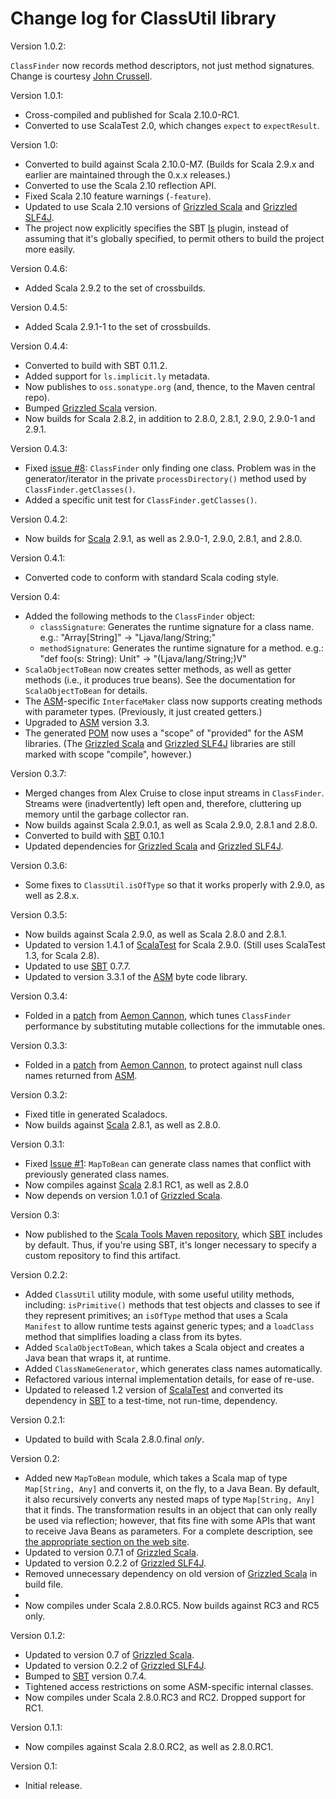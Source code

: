 # Change log for ClassUtil library

Version 1.0.2:

`ClassFinder` now records method descriptors, not just method signatures.
Change is courtesy [John Crussell](http://github.com/jcrussell).

Version 1.0.1:

* Cross-compiled and published for Scala 2.10.0-RC1.
* Converted to use ScalaTest 2.0, which changes `expect` to `expectResult`.

Version 1.0:

* Converted to build against Scala 2.10.0-M7. (Builds for Scala 2.9.x and
  earlier are maintained through the 0.x.x releases.)
* Converted to use the Scala 2.10 reflection API.
* Fixed Scala 2.10 feature warnings (`-feature`).
* Updated to use Scala 2.10 versions of [Grizzled Scala][]
  and [Grizzled SLF4J][].
* The project now explicitly specifies the SBT [ls][] plugin, instead of
  assuming that it's globally specified, to permit others to build the
  project more easily.

[Grizzled Scala]: http://software.clapper.org/grizzled-scala/
[Grizzled SLF4J]: http://software.clapper.org/grizzled-slf4j/
[ls]: https://github.com/softprops/ls

Version 0.4.6:

* Added Scala 2.9.2 to the set of crossbuilds.

Version 0.4.5:

* Added Scala 2.9.1-1 to the set of crossbuilds.

Version 0.4.4:

* Converted to build with SBT 0.11.2.
* Added support for `ls.implicit.ly` metadata.
* Now publishes to `oss.sonatype.org` (and, thence, to the Maven central repo).
* Bumped [Grizzled Scala][] version.
* Now builds for Scala 2.8.2, in addition to 2.8.0, 2.8.1, 2.9.0, 2.9.0-1 and
  2.9.1.

[SLF4J]: http://slf4j.org

Version 0.4.3:

* Fixed [issue #8][]: `ClassFinder` only finding one class. Problem was in
  the generator/iterator in the private `processDirectory()` method used by
  `ClassFinder.getClasses()`.
* Added a specific unit test for `ClassFinder.getClasses()`.

[issue #8]: https://github.com/bmc/classutil/issues/8

Version 0.4.2:

* Now builds for [Scala][] 2.9.1, as well as 2.9.0-1, 2.9.0, 2.8.1, and 2.8.0.

[Scala]: http://www.scala-lang.org/

Version 0.4.1:

* Converted code to conform with standard Scala coding style.

Version 0.4:

* Added the following methods to the `ClassFinder` object:
  - `classSignature`: Generates the runtime signature for a class name.
    e.g.: "Array[String]" -> "Ljava/lang/String;"
  - `methodSignature`: Generates the runtime signature for a method. e.g.:
    "def foo(s: String): Unit" -> "(Ljava/lang/String;)V"
* `ScalaObjectToBean` now creates setter methods, as well as getter methods
  (i.e., it produces true beans). See the documentation for `ScalaObjectToBean`
  for details.
* The [ASM][]-specific `InterfaceMaker` class now supports creating methods
  with parameter types. (Previously, it just created getters.)
* Upgraded to [ASM][] version 3.3.
* The generated [POM][] now uses a "scope" of "provided" for the ASM libraries.
  (The [Grizzled Scala][] and [Grizzled SLF4J][] libraries are still marked
  with scope "compile", however.)

[ASM]: http://asm.ow2.org/
[POM]: http://maven.apache.org/guides/introduction/introduction-to-the-pom.html
[Grizzled Scala]: http://software.clapper.org/grizzled-scala/
[Grizzled SLF4J]: http://software.clapper.org/grizzled-slf4j/

Version 0.3.7:

* Merged changes from Alex Cruise to close input streams in `ClassFinder`.
  Streams were (inadvertently) left open and, therefore, cluttering up memory
  until the garbage collector ran.
* Now builds against Scala 2.9.0.1, as well as Scala 2.9.0, 2.8.1 and 2.8.0.
* Converted to build with [SBT][] 0.10.1
* Updated dependencies for [Grizzled Scala][] and [Grizzled SLF4J][].

[Grizzled Scala]: http://software.clapper.org/grizzled-scala/
[Grizzled SLF4J]: http://software.clapper.org/grizzled-slf4j/

Version 0.3.6:

* Some fixes to `ClassUtil.isOfType` so that it works properly with 2.9.0,
  as well as 2.8.x.

[SBT]: http://code.google.com/p/simple-build-tool/
[ASM]: http://asm.ow2.org/

Version 0.3.5:

* Now builds against Scala 2.9.0, as well as Scala 2.8.0 and 2.8.1.
* Updated to version 1.4.1 of [ScalaTest][] for Scala 2.9.0. (Still uses
  ScalaTest 1.3, for Scala 2.8).
* Updated to use [SBT][] 0.7.7.
* Updated to version 3.3.1 of the [ASM][] byte code library.

[ScalaTest]: http://www.scalatest.org/
[SBT]: http://code.google.com/p/simple-build-tool/
[ASM]: http://asm.ow2.org/

Version 0.3.4:

* Folded in a [patch][] from [Aemon Cannon][], which tunes `ClassFinder`
  performance by substituting mutable collections for the immutable ones.

[patch]: https://github.com/aemoncannon/classutil/commit/cdb1ac7987bd7d011e108dc5f63730a93db582de
[Aemon Cannon]: https://github.com/aemoncannon/

Version 0.3.3:

* Folded in a [patch][] from [Aemon Cannon][], to protect against null
  class names returned from [ASM][].

[patch]: https://github.com/aemoncannon/classutil/commit/37d740dcd7ceb18615bde1715131a4cb81b43567
[Aemon Cannon]: https://github.com/aemoncannon/
[ASM]: http://asm.ow2.org/

Version 0.3.2:

* Fixed title in generated Scaladocs.
* Now builds against [Scala][] 2.8.1, as well as 2.8.0.

[Scala]: http://www.scala-lang.org/

Version 0.3.1:

* Fixed [Issue #1][]: `MapToBean` can generate class names that conflict
  with previously generated class names.
* Now compiles against [Scala][] 2.8.1 RC1, as well as 2.8.0
* Now depends on version 1.0.1 of [Grizzled Scala][].

[Scala]: http://www.scala-lang.org/
[Issue #1]: http://github.com/bmc/classutil/issues/issue/1
[Grizzled Scala]: http://bmc.github.com/grizzled-scala/

Version 0.3:

* Now published to the [Scala Tools Maven repository][], which [SBT][]
  includes by default. Thus, if you're using SBT, it's longer necessary to
  specify a custom repository to find this artifact.

[Scala Tools Maven repository]: http://www.scala-tools.org/repo-releases/
[SBT]: http://code.google.com/p/simple-build-tool/

Version 0.2.2:

* Added `ClassUtil` utility module, with some useful utility methods,
  including: `isPrimitive()` methods that test objects and classes to see
  if they represent primitives; an `isOfType` method that uses a Scala
  `Manifest` to allow runtime tests against generic types; and a
  `loadClass` method that simplifies loading a class from its bytes.
* Added `ScalaObjectToBean`, which takes a Scala object and creates a Java
  bean that wraps it, at runtime.
* Added `ClassNameGenerator`, which generates class names automatically.
* Refactored various internal implementation details, for ease of re-use.
* Updated to released 1.2 version of [ScalaTest][] and converted its
  dependency in [SBT][] to a test-time, not run-time, dependency.

[ScalaTest]: http://scalatest.org/
[SBT]: http://code.google.com/p/simple-build-tool/

Version 0.2.1:

* Updated to build with Scala 2.8.0.final *only*.

Version 0.2:

* Added new `MapToBean` module, which takes a Scala map of type
  `Map[String, Any]` and converts it, on the fly, to a Java Bean. By
  default, it also recursively converts any nested maps of type
  `Map[String, Any]` that it finds. The transformation results in an object
  that can only really be used via reflection; however, that fits fine with
  some APIs that want to receive Java Beans as parameters. For a complete
  description, see
  [the appropriate section on the web site](http://bmc.github.com/classutil/#generating_java_beans_from_scala_maps).
* Updated to version 0.7.1 of [Grizzled Scala][].
* Updated to version 0.2.2 of [Grizzled SLF4J][].
* Removed unnecessary dependency on old version of [Grizzled Scala][] in
  build file.
*
* Now compiles under Scala 2.8.0.RC5. Now builds against RC3 and RC5 only.

[ASM]: http://asm.ow2.org/
[SBT]: http://code.google.com/p/simple-build-tool
[Grizzled Scala]: http://bmc.github.com/grizzled-scala/
[Grizzled SLF4J]: http://bmc.github.com/grizzled-slf4j/

Version 0.1.2:

* Updated to version 0.7 of [Grizzled Scala][].
* Updated to version 0.2.2 of [Grizzled SLF4J][].
* Bumped to [SBT][] version 0.7.4.
* Tightened access restrictions on some ASM-specific internal classes.
* Now compiles under Scala 2.8.0.RC3 and RC2. Dropped support for RC1.

[SBT]: http://code.google.com/p/simple-build-tool
[Grizzled Scala]: http://bmc.github.com/grizzled-scala/
[Grizzled SLF4J]: http://bmc.github.com/grizzled-slf4j/

Version 0.1.1:

* Now compiles against Scala 2.8.0.RC2, as well as 2.8.0.RC1.


Version 0.1:

* Initial release.

